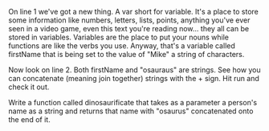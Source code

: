 On line 1 we've got a new thing. A var short for variable. It's a place
to store some information like numbers, letters, lists, points, anything
you've ever seen in a video game, even this text you're reading now...
they all can be stored in variables. Variables are the place to put your
nouns while functions are like the verbs you use. Anyway, that's a
variable called firstName that is being set to the value of "Mike" a 
string of characters.

Now look on line 2. Both firstName and "osauraus"
are strings. See how you can concatenate (meaning join together) strings
with the + sign. Hit run and check it out.

Write a function called dinosaurificate that takes as a parameter a person's name as a string and returns that name with "osaurus" concatenated onto the end of it.
